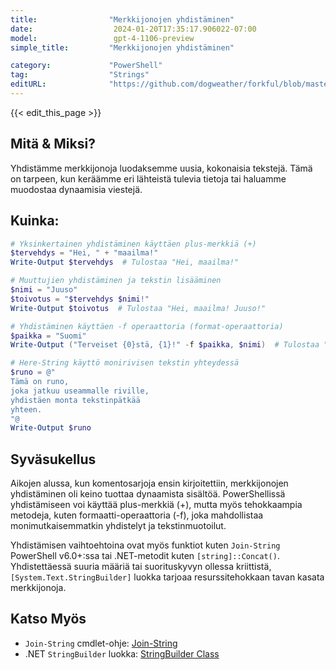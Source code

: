 ```yaml
---
title:                "Merkkijonojen yhdistäminen"
date:                  2024-01-20T17:35:17.906022-07:00
model:                 gpt-4-1106-preview
simple_title:         "Merkkijonojen yhdistäminen"

category:             "PowerShell"
tag:                  "Strings"
editURL:              "https://github.com/dogweather/forkful/blob/master/content/fi/powershell/concatenating-strings.md"
---
```


{{< edit_this_page >}}

## Mitä & Miksi?
Yhdistämme merkkijonoja luodaksemme uusia, kokonaisia tekstejä. Tämä on tarpeen, kun keräämme eri lähteistä tulevia tietoja tai haluamme muodostaa dynaamisia viestejä.

## Kuinka:
```PowerShell
# Yksinkertainen yhdistäminen käyttäen plus-merkkiä (+)
$tervehdys = "Hei, " + "maailma!"
Write-Output $tervehdys  # Tulostaa "Hei, maailma!"

# Muuttujien yhdistäminen ja tekstin lisääminen
$nimi = "Juuso"
$toivotus = "$tervehdys $nimi!"
Write-Output $toivotus  # Tulostaa "Hei, maailma! Juuso!"

# Yhdistäminen käyttäen -f operaattoria (format-operaattoria)
$paikka = "Suomi"
Write-Output ("Terveiset {0}stä, {1}!" -f $paikka, $nimi)  # Tulostaa "Terveiset Suomesta, Juuso!"

# Here-String käyttö monirivisen tekstin yhteydessä
$runo = @"
Tämä on runo,
joka jatkuu useammalle riville,
yhdistäen monta tekstinpätkää
yhteen.
"@
Write-Output $runo
```

## Syväsukellus
Aikojen alussa, kun komentosarjoja ensin kirjoitettiin, merkkijonojen yhdistäminen oli keino tuottaa dynaamista sisältöä. PowerShellissä yhdistämiseen voi käyttää plus-merkkiä (+), mutta myös tehokkaampia metodeja, kuten formaatti-operaattoria (-f), joka mahdollistaa monimutkaisemmatkin yhdistelyt ja tekstinmuotoilut.

Yhdistämisen vaihtoehtoina ovat myös funktiot kuten `Join-String` PowerShell v6.0+:ssa tai .NET-metodit kuten `[string]::Concat()`. Yhdistettäessä suuria määriä tai suorituskyvyn ollessa kriittistä, `[System.Text.StringBuilder]` luokka tarjoaa resurssitehokkaan tavan kasata merkkijonoja.

## Katso Myös

- `Join-String` cmdlet-ohje: [Join-String](https://docs.microsoft.com/en-us/powershell/module/microsoft.powershell.utility/join-string?view=powershell-7)
- .NET `StringBuilder` luokka: [StringBuilder Class](https://docs.microsoft.com/en-us/dotnet/api/system.text.stringbuilder?view=net-6.0)
